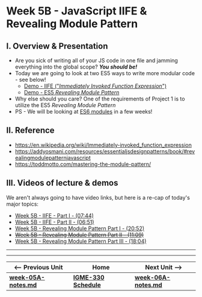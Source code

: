 # Week 5B - JavaScript IIFE & Revealing Module Pattern

## I. Overview & Presentation

- Are you sick of writing all of your JS code in one file and jamming everything into the global scope? ***You should be!***
- Today we are going to look at two ES5 ways to write more modular code - see below!
  - [Demo - IIFE ("*Immediately Invoked Function Expression*")](https://github.com/tonethar/IGME-330-Master/blob/master/notes/demo-iife.md)
  - [Demo - ES5 *Revealing Module Pattern*](https://github.com/tonethar/IGME-330-Master/blob/master/notes/demo-revealing-module-pattern.md)
- Why else should you care? One of the requirements of Project 1 is to utilize the ES5 *Revealing Module Pattern*
- PS - We will be looking at [ES6 modules](http://exploringjs.com/es6/ch_modules.html) in a few weeks!

## II. Reference
- https://en.wikipedia.org/wiki/Immediately-invoked_function_expression
- https://addyosmani.com/resources/essentialjsdesignpatterns/book/#revealingmodulepatternjavascript
- https://toddmotto.com/mastering-the-module-pattern/

## III. Videos of lecture & demos

We aren't always going to have video links, but here is a re-cap of today's major topics:

- [Week 5B - IIFE - Part I - (07:44)](https://video.rit.edu/Watch/q9F7GkXy)
- [Week 5B - IIFE - Part II - (06:51)](https://video.rit.edu/Watch/m2EFo6g8)
- [Week 5B - Revealing Module Pattern Part I - (20:52)](https://video.rit.edu/Watch/x5X3Jof9)
- <s>[Week 5B - Revealing Module Pattern Part II - (11:09)](https://video.rit.edu/Watch/e6T9Ajx2)</s>
- [Week 5B - Revealing Module Pattern Part III - (18:04)](https://video.rit.edu/Watch/x9J8FfDb)


<hr><hr>

| <-- Previous Unit | Home | Next Unit -->
| --- | --- | --- 
| [**week-05A-notes.md**](week-05A-notes.md)     |  [**IGME-330 Schedule**](../schedule.md) | [**week-06A-notes.md**](week-06A-notes.md)
